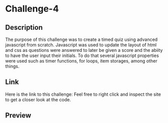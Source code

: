 # Challenge-4
## Description
The purpose of this challenge was to create a timed quiz using advanced javascript from scratch. 
Javascript was used to update the layout of html and css as questions were answered to later be given a score and the abiity to have the user input their initials.
To do that several javascript properties were used such as timer functions, for loops, item storages, among other things.
## Link
Here is the link to this challenge: Feel free to right click and inspect the site to get a closer look at the code.
## Preview
 
